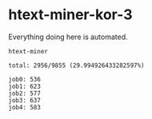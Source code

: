 # htext-miner-kor-3

Everything doing here is automated.

```
htext-miner

total: 2956/9855 (29.994926433282597%)

job0: 536
job1: 623
job2: 577
job3: 637
job4: 583
```